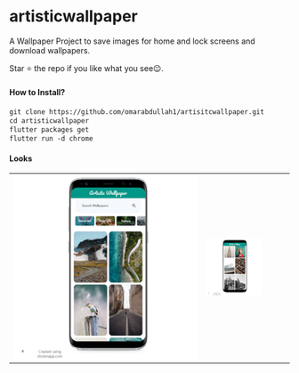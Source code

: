 # artisticwallpaper

A Wallpaper Project to save images for home and lock screens and download wallpapers.

Star ⭐ the repo if you like what you see😉.

#### How to Install?

```
git clone https://github.com/omarabdullah1/artisitcwallpaper.git
cd artisticwallpaper
flutter packages get
flutter run -d chrome
```

#### Looks

<table>
  <tr>
     <td style="width: 75%;"><img src="./assets/mockups/img.png" alt="Image 1"></td>
     <td style="width: 75%;"><img src="./assets/mockups/img_2.png" alt="Image 2"></td>
     <td style="width: 75%;"><img src="./assets/mockups/img_3.png" alt="Image 3"></td>
     <td style="width: 75%;"><img src="./assets/mockups/img_4.png" alt="Image 4"></td>
     <td style="width: 75%;"><img src="./assets/mockups/img_5.png" alt="Image 5"></td>
  </tr>
</table>
